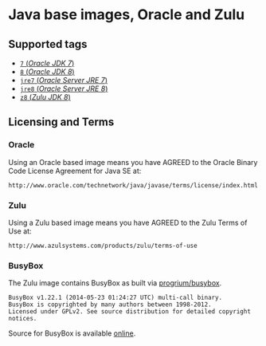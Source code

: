 # Java base images, Oracle and Zulu

## Supported tags

- [`7` (*Oracle JDK 7*)](oracle-jdk-7/Dockerfile)
- [`8` (*Oracle JDK 8*)](oracle-jdk-8/Dockerfile)
- [`jre7` (*Oracle Server JRE 7*)](oracle-sjre-7/Dockerfile)
- [`jre8` (*Oracle Server JRE 8*)](oracle-sjre-8/Dockerfile)
- [`z8` (*Zulu JDK 8*)](zulu-jdk-8/Dockerfile)

## Licensing and Terms

### Oracle

Using an Oracle based image means you have AGREED to the Oracle Binary Code License Agreement for Java SE at:

	http://www.oracle.com/technetwork/java/javase/terms/license/index.html

### Zulu

Using a Zulu based image means you have AGREED to the Zulu Terms of Use at:

	http://www.azulsystems.com/products/zulu/terms-of-use

### BusyBox

The Zulu image contains BusyBox as built via [progrium/busybox](https://github.com/progrium/busybox).

	BusyBox v1.22.1 (2014-05-23 01:24:27 UTC) multi-call binary.
	BusyBox is copyrighted by many authors between 1998-2012.
	Licensed under GPLv2. See source distribution for detailed copyright notices.

Source for BusyBox is available [online](http://www.busybox.net/downloads/busybox-1.22.1.tar.bz2).
